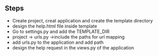 ## Steps
* Create project, creat application and create the template directory
* design the help.html file inside template
* Go to settings.py and add the TEMPLATE_DIR
* project -> urls.py ->include the paths for url mapping
* add urls.py to the application and add path
* design the help request in the views.py of the application 
